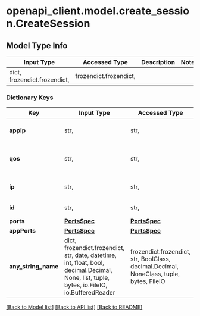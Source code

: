 # openapi_client.model.create_session.CreateSession

## Model Type Info
Input Type | Accessed Type | Description | Notes
------------ | ------------- | ------------- | -------------
dict, frozendict.frozendict,  | frozendict.frozendict,  |  | 

### Dictionary Keys
Key | Input Type | Accessed Type | Description | Notes
------------ | ------------- | ------------- | ------------- | -------------
**appIp** | str,  | str,  | IP address of the application | 
**qos** | str,  | str,  | Name of the requested QoS | 
**ip** | str,  | str,  | IP address of the device | 
**id** | str,  | str,  | Identifier of the device | 
**ports** | [**PortsSpec**](PortsSpec.md) | [**PortsSpec**](PortsSpec.md) |  | [optional] 
**appPorts** | [**PortsSpec**](PortsSpec.md) | [**PortsSpec**](PortsSpec.md) |  | [optional] 
**any_string_name** | dict, frozendict.frozendict, str, date, datetime, int, float, bool, decimal.Decimal, None, list, tuple, bytes, io.FileIO, io.BufferedReader | frozendict.frozendict, str, BoolClass, decimal.Decimal, NoneClass, tuple, bytes, FileIO | any string name can be used but the value must be the correct type | [optional]

[[Back to Model list]](../../README.md#documentation-for-models) [[Back to API list]](../../README.md#documentation-for-api-endpoints) [[Back to README]](../../README.md)

